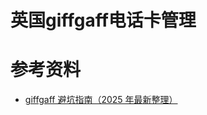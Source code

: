 # 英国giffgaff电话卡管理






# 参考资料
- [giffgaff 避坑指南（2025 年最新整理）](https://github.com/youweijinjin/giffgaff)
